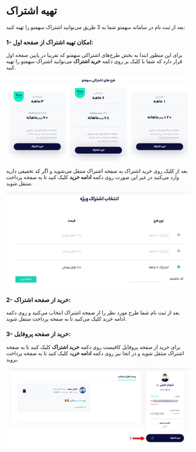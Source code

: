 # تهیه اشتراک

بعد از ثبت نام در سامانه سهمتو شما به 3 طریق می‌توانید اشتراک  سهمتو را تهیه کنید:

### 1- امکان تهیه اشتراک از صفحه اول:

برای این منظور ابتدا به بخش طرح‌های اشتراکی سهمتو که تقریبا در پایین صفحه اول قرار دارد که شما با کلیک بر روی دکمه **خرید اشتراک** می‌توانید اشتراک سهمتو را تهیه کنید.

![](../.gitbook/assets/ashtrak.png)

بعد از کلیک روی خرید اشتراک به صفحه اشتراک منتقل می‌شوید و اگر کد تخفیفی دارید وارد می‌کنید در غیر این صورت روی دکمه **ادامه خرید** کلیک کنید تا به صفحه پرداخت منتقل شوید.

![](../.gitbook/assets/khryd-2.png)

### 2- خرید از صفحه اشتراک:

بعد از ثبت نام شما طرح مورد نظر را از صفحه اشتراک انتخاب می‌کنید و روی دکمه ادامه خرید کلیک می‌کنید تا به صفحه پرداخت منتقل شوید.

### 3- خرید از صفحه پروفایل:

برای خرید از صفحه پروفایل کافیست روی دکمه **خرید اشتراک** کلیک کنید تا به صفحه اشتراک منتقل شوید و در انجا نیز روی دکمه **ادامه خری**د کلیک کنید تا به صفحه پرداخت بروید.

![&#x62E;&#x631;&#x6CC;&#x62F; &#x627;&#x632; &#x635;&#x641;&#x62D;&#x647; &#x67E;&#x631;&#x648;&#x641;&#x627;&#x6CC;&#x644;](../.gitbook/assets/khryd-az-prwfayl.png)






